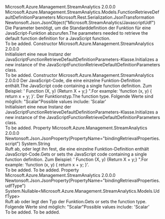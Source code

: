 <Type Name="JavaScriptFunctionRetrieveDefaultDefinitionParameters" FullName="Microsoft.Azure.Management.StreamAnalytics.Models.JavaScriptFunctionRetrieveDefaultDefinitionParameters">
  <TypeSignature Language="C#" Value="public class JavaScriptFunctionRetrieveDefaultDefinitionParameters : Microsoft.Azure.Management.StreamAnalytics.Models.FunctionRetrieveDefaultDefinitionParameters" />
  <TypeSignature Language="ILAsm" Value=".class public auto ansi beforefieldinit JavaScriptFunctionRetrieveDefaultDefinitionParameters extends Microsoft.Azure.Management.StreamAnalytics.Models.FunctionRetrieveDefaultDefinitionParameters" />
  <TypeSignature Language="DocId" Value="T:Microsoft.Azure.Management.StreamAnalytics.Models.JavaScriptFunctionRetrieveDefaultDefinitionParameters" />
  <TypeSignature Language="VB.NET" Value="Public Class JavaScriptFunctionRetrieveDefaultDefinitionParameters&#xA;Inherits FunctionRetrieveDefaultDefinitionParameters" />
  <TypeSignature Language="F#" Value="type JavaScriptFunctionRetrieveDefaultDefinitionParameters = class&#xA;    inherit FunctionRetrieveDefaultDefinitionParameters" />
  <AssemblyInfo>
    <AssemblyName>Microsoft.Azure.Management.StreamAnalytics</AssemblyName>
    <AssemblyVersion>2.0.0.0</AssemblyVersion>
  </AssemblyInfo>
  <Base>
    <BaseTypeName>Microsoft.Azure.Management.StreamAnalytics.Models.FunctionRetrieveDefaultDefinitionParameters</BaseTypeName>
  </Base>
  <Interfaces />
  <Attributes>
    <Attribute>
      <AttributeName>Microsoft.Rest.Serialization.JsonTransformation</AttributeName>
    </Attribute>
    <Attribute>
      <AttributeName>Newtonsoft.Json.JsonObject("Microsoft.StreamAnalytics/JavascriptUdf")</AttributeName>
    </Attribute>
  </Attributes>
  <Docs>
    <summary>
            <span data-ttu-id="e75eb-101">Die Parameter benötigt, um die Standarddefinition der Funktion für eine JavaScript-Funktion abzurufen.</span><span class="sxs-lookup"><span data-stu-id="e75eb-101">The parameters needed to retrieve the default function definition for a JavaScript function.</span></span>
            </summary>
    <remarks>To be added.</remarks>
  </Docs>
  <Members>
    <Member MemberName=".ctor">
      <MemberSignature Language="C#" Value="public JavaScriptFunctionRetrieveDefaultDefinitionParameters ();" />
      <MemberSignature Language="ILAsm" Value=".method public hidebysig specialname rtspecialname instance void .ctor() cil managed" />
      <MemberSignature Language="DocId" Value="M:Microsoft.Azure.Management.StreamAnalytics.Models.JavaScriptFunctionRetrieveDefaultDefinitionParameters.#ctor" />
      <MemberSignature Language="VB.NET" Value="Public Sub New ()" />
      <MemberType>Constructor</MemberType>
      <AssemblyInfo>
        <AssemblyName>Microsoft.Azure.Management.StreamAnalytics</AssemblyName>
        <AssemblyVersion>2.0.0.0</AssemblyVersion>
      </AssemblyInfo>
      <Parameters />
      <Docs>
        <summary>
            <span data-ttu-id="e75eb-102">Initialisiert eine neue Instanz der JavaScriptFunctionRetrieveDefaultDefinitionParameters-Klasse.</span><span class="sxs-lookup"><span data-stu-id="e75eb-102">Initializes a new instance of the JavaScriptFunctionRetrieveDefaultDefinitionParameters class.</span></span>
            </summary>
        <remarks>To be added.</remarks>
      </Docs>
    </Member>
    <Member MemberName=".ctor">
      <MemberSignature Language="C#" Value="public JavaScriptFunctionRetrieveDefaultDefinitionParameters (string script = null, Nullable&lt;Microsoft.Azure.Management.StreamAnalytics.Models.UdfType&gt; udfType = null);" />
      <MemberSignature Language="ILAsm" Value=".method public hidebysig specialname rtspecialname instance void .ctor(string script, valuetype System.Nullable`1&lt;valuetype Microsoft.Azure.Management.StreamAnalytics.Models.UdfType&gt; udfType) cil managed" />
      <MemberSignature Language="DocId" Value="M:Microsoft.Azure.Management.StreamAnalytics.Models.JavaScriptFunctionRetrieveDefaultDefinitionParameters.#ctor(System.String,System.Nullable{Microsoft.Azure.Management.StreamAnalytics.Models.UdfType})" />
      <MemberSignature Language="VB.NET" Value="Public Sub New (Optional script As String = null, Optional udfType As Nullable(Of UdfType) = null)" />
      <MemberSignature Language="F#" Value="new Microsoft.Azure.Management.StreamAnalytics.Models.JavaScriptFunctionRetrieveDefaultDefinitionParameters : string * Nullable&lt;Microsoft.Azure.Management.StreamAnalytics.Models.UdfType&gt; -&gt; Microsoft.Azure.Management.StreamAnalytics.Models.JavaScriptFunctionRetrieveDefaultDefinitionParameters" Usage="new Microsoft.Azure.Management.StreamAnalytics.Models.JavaScriptFunctionRetrieveDefaultDefinitionParameters (script, udfType)" />
      <MemberType>Constructor</MemberType>
      <AssemblyInfo>
        <AssemblyName>Microsoft.Azure.Management.StreamAnalytics</AssemblyName>
        <AssemblyVersion>2.0.0.0</AssemblyVersion>
      </AssemblyInfo>
      <Parameters>
        <Parameter Name="script" Type="System.String" />
        <Parameter Name="udfType" Type="System.Nullable&lt;Microsoft.Azure.Management.StreamAnalytics.Models.UdfType&gt;" />
      </Parameters>
      <Docs>
        <param name="script"><span data-ttu-id="e75eb-103">Der JavaScript-Code, die eine einzelne Funktion-Definition enthält.</span><span class="sxs-lookup"><span data-stu-id="e75eb-103">The JavaScript code containing a single function definition.</span></span> <span data-ttu-id="e75eb-104">Zum Beispiel: ' Function (X, y) {Return X + y;} ".</span><span class="sxs-lookup"><span data-stu-id="e75eb-104">For example: 'function (x, y) { return x + y; }'.</span></span></param>
        <param name="udfType"><span data-ttu-id="e75eb-105">Der Funktionstyp.</span><span class="sxs-lookup"><span data-stu-id="e75eb-105">The function type.</span></span> <span data-ttu-id="e75eb-106">Folgende Werte sind möglich: "Scalar"</span><span class="sxs-lookup"><span data-stu-id="e75eb-106">Possible values include: 'Scalar'</span></span></param>
        <summary>
            <span data-ttu-id="e75eb-107">Initialisiert eine neue Instanz der JavaScriptFunctionRetrieveDefaultDefinitionParameters-Klasse.</span><span class="sxs-lookup"><span data-stu-id="e75eb-107">Initializes a new instance of the JavaScriptFunctionRetrieveDefaultDefinitionParameters class.</span></span>
            </summary>
        <remarks>To be added.</remarks>
      </Docs>
    </Member>
    <Member MemberName="Script">
      <MemberSignature Language="C#" Value="public string Script { get; set; }" />
      <MemberSignature Language="ILAsm" Value=".property instance string Script" />
      <MemberSignature Language="DocId" Value="P:Microsoft.Azure.Management.StreamAnalytics.Models.JavaScriptFunctionRetrieveDefaultDefinitionParameters.Script" />
      <MemberSignature Language="VB.NET" Value="Public Property Script As String" />
      <MemberSignature Language="F#" Value="member this.Script : string with get, set" Usage="Microsoft.Azure.Management.StreamAnalytics.Models.JavaScriptFunctionRetrieveDefaultDefinitionParameters.Script" />
      <MemberType>Property</MemberType>
      <AssemblyInfo>
        <AssemblyName>Microsoft.Azure.Management.StreamAnalytics</AssemblyName>
        <AssemblyVersion>2.0.0.0</AssemblyVersion>
      </AssemblyInfo>
      <Attributes>
        <Attribute>
          <AttributeName>Newtonsoft.Json.JsonProperty(PropertyName="bindingRetrievalProperties.script")</AttributeName>
        </Attribute>
      </Attributes>
      <ReturnValue>
        <ReturnType>System.String</ReturnType>
      </ReturnValue>
      <Docs>
        <summary>
            <span data-ttu-id="e75eb-108">Ruft ab, oder legt ihn fest, die eine einzelne Funktion-Definition enthält JavaScript-Code.</span><span class="sxs-lookup"><span data-stu-id="e75eb-108">Gets or sets the JavaScript code containing a single function definition.</span></span> <span data-ttu-id="e75eb-109">Zum Beispiel: ' Function (X, y) {Return X + y;} ".</span><span class="sxs-lookup"><span data-stu-id="e75eb-109">For example: 'function (x, y) { return x + y; }'.</span></span>
            </summary>
        <value>To be added.</value>
        <remarks>To be added.</remarks>
      </Docs>
    </Member>
    <Member MemberName="UdfType">
      <MemberSignature Language="C#" Value="public Nullable&lt;Microsoft.Azure.Management.StreamAnalytics.Models.UdfType&gt; UdfType { get; set; }" />
      <MemberSignature Language="ILAsm" Value=".property instance valuetype System.Nullable`1&lt;valuetype Microsoft.Azure.Management.StreamAnalytics.Models.UdfType&gt; UdfType" />
      <MemberSignature Language="DocId" Value="P:Microsoft.Azure.Management.StreamAnalytics.Models.JavaScriptFunctionRetrieveDefaultDefinitionParameters.UdfType" />
      <MemberSignature Language="VB.NET" Value="Public Property UdfType As Nullable(Of UdfType)" />
      <MemberSignature Language="F#" Value="member this.UdfType : Nullable&lt;Microsoft.Azure.Management.StreamAnalytics.Models.UdfType&gt; with get, set" Usage="Microsoft.Azure.Management.StreamAnalytics.Models.JavaScriptFunctionRetrieveDefaultDefinitionParameters.UdfType" />
      <MemberType>Property</MemberType>
      <AssemblyInfo>
        <AssemblyName>Microsoft.Azure.Management.StreamAnalytics</AssemblyName>
        <AssemblyVersion>2.0.0.0</AssemblyVersion>
      </AssemblyInfo>
      <Attributes>
        <Attribute>
          <AttributeName>Newtonsoft.Json.JsonProperty(PropertyName="bindingRetrievalProperties.udfType")</AttributeName>
        </Attribute>
      </Attributes>
      <ReturnValue>
        <ReturnType>System.Nullable&lt;Microsoft.Azure.Management.StreamAnalytics.Models.UdfType&gt;</ReturnType>
      </ReturnValue>
      <Docs>
        <summary>
            <span data-ttu-id="e75eb-110">Ruft ab oder legt den Typ der Funktion.</span><span class="sxs-lookup"><span data-stu-id="e75eb-110">Gets or sets the function type.</span></span> <span data-ttu-id="e75eb-111">Folgende Werte sind möglich: "Scalar"</span><span class="sxs-lookup"><span data-stu-id="e75eb-111">Possible values include: 'Scalar'</span></span>
            </summary>
        <value>To be added.</value>
        <remarks>To be added.</remarks>
      </Docs>
    </Member>
  </Members>
</Type>
